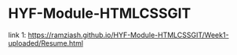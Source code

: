 # HYF-Module-HTMLCSSGIT


link 1: https://ramziash.github.io/HYF-Module-HTMLCSSGIT/Week1-uploaded/Resume.html
